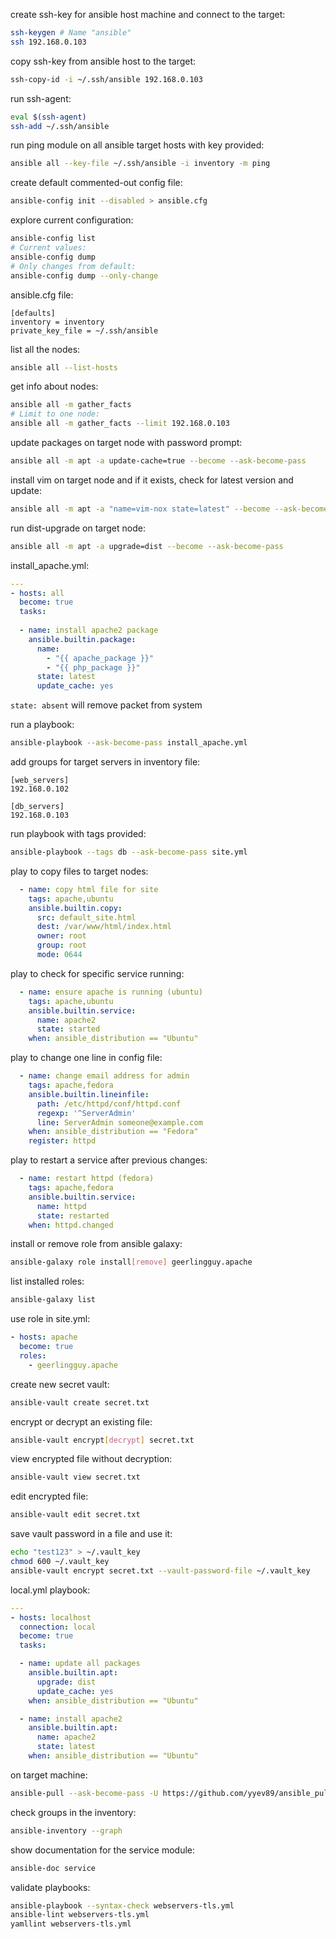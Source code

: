 
create ssh-key for ansible host machine and connect to  the target:
```bash
ssh-keygen # Name "ansible"
ssh 192.168.0.103
```

copy ssh-key from ansible host to the target:
```bash
ssh-copy-id -i ~/.ssh/ansible 192.168.0.103
```

run ssh-agent:
```bash
eval $(ssh-agent)
ssh-add ~/.ssh/ansible
```

run ping module on all ansible target hosts with key provided:
```bash
ansible all --key-file ~/.ssh/ansible -i inventory -m ping
```

create default commented-out config file:
```bash
ansible-config init --disabled > ansible.cfg
```

explore current configuration:
```bash
ansible-config list
# Current values:
ansible-config dump
# Only changes from default:
ansible-config dump --only-change
```

ansible.cfg file:
```
[defaults]
inventory = inventory
private_key_file = ~/.ssh/ansible
```

list all the nodes:
```bash
ansible all --list-hosts
```

get info about nodes:
```bash
ansible all -m gather_facts
# Limit to one node:
ansible all -m gather_facts --limit 192.168.0.103
```

update packages on target node with password prompt:
```bash
ansible all -m apt -a update-cache=true --become --ask-become-pass
```

install vim on target node and if it exists, check for latest version and update:
```bash
ansible all -m apt -a "name=vim-nox state=latest" --become --ask-become-pass
```

run dist-upgrade on target node:
```bash
ansible all -m apt -a upgrade=dist --become --ask-become-pass
```

install_apache.yml:
```yaml
---
- hosts: all
  become: true
  tasks: 
  
  - name: install apache2 package
    ansible.builtin.package:
      name: 
        - "{{ apache_package }}"
        - "{{ php_package }}" 
      state: latest
      update_cache: yes
```

`state: absent` will remove packet from system

run a playbook:
```bash
ansible-playbook --ask-become-pass install_apache.yml
```

add groups for target servers in inventory file:
```
[web_servers]
192.168.0.102

[db_servers]
192.168.0.103
```

run playbook with tags provided:
```bash
ansible-playbook --tags db --ask-become-pass site.yml
```

play to copy files to target nodes:
```yaml
  - name: copy html file for site
    tags: apache,ubuntu
    ansible.builtin.copy:
      src: default_site.html
      dest: /var/www/html/index.html
      owner: root
      group: root
      mode: 0644
```

play to check for specific service running:
```yaml
  - name: ensure apache is running (ubuntu)
    tags: apache,ubuntu
    ansible.builtin.service:
      name: apache2
      state: started
    when: ansible_distribution == "Ubuntu"
```

play to change one line in config file:
```yaml
  - name: change email address for admin
    tags: apache,fedora
    ansible.builtin.lineinfile:
      path: /etc/httpd/conf/httpd.conf
      regexp: '^ServerAdmin'
      line: ServerAdmin someone@example.com
    when: ansible_distribution == "Fedora"
    register: httpd
```

play to restart a service after previous changes:
```yaml
  - name: restart httpd (fedora)
    tags: apache,fedora
    ansible.builtin.service:
      name: httpd
      state: restarted
    when: httpd.changed
```


install or remove role from ansible galaxy:
```bash
ansible-galaxy role install[remove] geerlingguy.apache
```

list installed roles:
```bash
ansible-galaxy list
```

use role in site.yml:
```yaml
- hosts: apache
  become: true
  roles:
    - geerlingguy.apache
```

create new secret vault:
```bash
ansible-vault create secret.txt
```

encrypt or decrypt an existing file:
```bash
ansible-vault encrypt[decrypt] secret.txt
```

view encrypted file without decryption:
```bash
ansible-vault view secret.txt
```

edit encrypted file:
```bash
ansible-vault edit secret.txt
```

save vault password in a file and use it:
```bash
echo "test123" > ~/.vault_key
chmod 600 ~/.vault_key
ansible-vault encrypt secret.txt --vault-password-file ~/.vault_key
```

local.yml playbook:
```yaml
---
- hosts: localhost
  connection: local
  become: true
  tasks:

  - name: update all packages
    ansible.builtin.apt:
      upgrade: dist
      update_cache: yes
    when: ansible_distribution == "Ubuntu"

  - name: install apache2
    ansible.builtin.apt:
      name: apache2
      state: latest
    when: ansible_distribution == "Ubuntu"
```

on target machine:
```bash
ansible-pull --ask-become-pass -U https://github.com/yyev89/ansible_pull.git
```

check groups in the inventory:
```bash
ansible-inventory --graph
```

show documentation for the service module:
```bash
ansible-doc service
```

validate playbooks:
```bash
ansible-playbook --syntax-check webservers-tls.yml
ansible-lint webservers-tls.yml
yamllint webservers-tls.yml
```